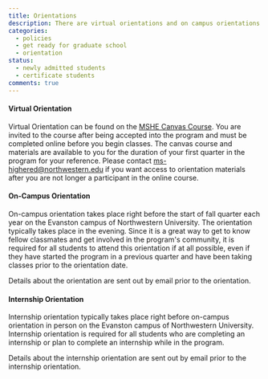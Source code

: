 ```yaml
---
title: Orientations
description: There are virtual orientations and on campus orientations for all new students regardless of student status. An internship orientation is also offered once a year for any students anticipating completing an internship. 
categories: 
  - policies
  - get ready for graduate school
  - orientation
status: 
  - newly admitted students
  - certificate students
comments: true
---
```


#### Virtual Orientation

Virtual Orientation can be found on the [MSHE Canvas Course](https://canvas.northwestern.edu/courses/9210). You are invited to the course after being accepted into the program and must be completed online before you begin classes. The canvas course and materials are available to you for the duration of your first quarter in the program for your reference. Please contact [ms-highered@northwestern.edu](javascript:void(location.href='mailto:'+String.fromCharCode(109,115,45,104,105,103,104,101,114,101,100,64,110,111,114,116,104,119,101,115,116,101,114,110,46,101,100,117))) if you want access to orientation materials after you are not longer a participant in the online course. 

#### On-Campus Orientation

On-campus orientation takes place right before the start of fall quarter each year on the Evanston campus of Northwestern University. The orientation typically takes place in the evening. Since it is a great way to get to know fellow classmates and get involved in the program's community, it is required for all students to attend this orientation if at all possible, even if they have started the program in a previous quarter and have been taking classes prior to the orientation date. 

Details about the orientation are sent out by email prior to the orientation. 

#### Internship Orientation

Internship orientation typically takes place right before on-campus orientation in person on the Evanston campus of Northwestern University. Internship orientation is required for all students who are completing an internship or plan to complete an internship while in the program. 

Details about the internship orientation are sent out by email prior to the internship orientation.